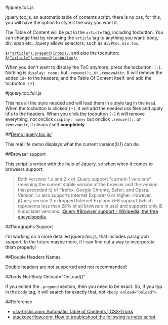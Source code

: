 #jquery.toc.js

jquery.toc.js, an automatic table of contents script. there is no css, for this, you will have the option to style it the way you want it. 

The Table of Content will be put in the `article` tag, including tocbutton. You can change that by renaming the `article` tag to anything you want: body, div, span etc. Jquery allows selectors, such as `div#toc`, `div.toc`.

 [`$("article").prepend(index);`](https://github.com/blade1989/jquery.toc.js/blob/master/jquery.toc.js#L58), and also the tocbutton: [`$("article").prepend(tocbutton);`](https://github.com/blade1989/jquery.toc.js/blob/master/jquery.toc.js#L74)

When you don't want to display the ToC anymore, press the tocbutton: `[-]`. Nothing is `display: none;` but `.remove();`, or `.removeAttr`. It will remove the added `id=` to the headers, and the Table Of Content itself. and add the tocbutton: `[+]`. 

#jquery.toc.full.js

This has all the style needed and will load them in a style tag in the `head`. When the tocbutton is clicked `[+]`, it will add the needed css files and apply id's to the headers. When you click the tocbutton `[-]` it will remove everything, not onclick `display: none;` but onclick `.remove();`. or `removeAttr`, it cleans itself **completely**.

##[Demo jquery.toc.js/](http://www.eurobytes.nl/demos/jquery.toc.js/)

This real life demo displays what the current version(0.1) can do.

##Browser support

This script is writen with the help of Jquery, so when when it comes to browsers support:

> Both versions 1.x and 2.x of jQuery support "current-1 versions" (meaning the current stable version of the browser and the version that preceded it) of Firefox, Google Chrome, Safari, and Opera. Version 1.x also supports Internet Explorer 6 or higher. However, jQuery version 2.x dropped Internet Explorer 6–8 support (which represents less than 28% of all browsers in use) and supports only IE 9 and later versions. [jQuery #Browser support - Wikipedia, the free encyclopedia](https://en.wikipedia.org/wiki/JQuery#Browser_support).

##Paragraphs Support

I'm working on a more detailed jquery.toc.js, that includes paragraph support. In the future maybe more, if i can find out a way to incorporate them properly! 

##Double Headers Names

Double headers are not supported and not recommended! 

##body Not Body Onload="OnLoad()"

If you edited the `.prepend` section, then you need to be exact. So, if you typ in the `body` tag, it will search for exactly that, not `<body onload="Onload">`.

##Reference

 - [css-tricks.com: Automatic Table of Contents | CSS-Tricks](http://css-tricks.com/automatic-table-of-contents/)
 - [stackoverflow.com: How to troubleshoot the following js index script](http://stackoverflow.com/q/27065444/1148529)
